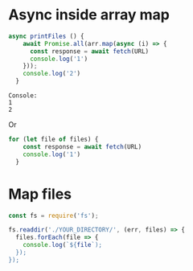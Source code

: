 # Async inside array map

```js  
async printFiles () {
    await Promise.all(arr.map(async (i) => {
      const response = await fetch(URL)
      console.log('1')    
    }));
    console.log('2')
  }
```
```
Console: 
1
2
```
Or 
```js
for (let file of files) {
    const response = await fetch(URL)
    console.log('1') 
  }
```

# Map files
```js
const fs = require('fs');

fs.readdir('./YOUR_DIRECTORY/', (err, files) => {
  files.forEach(file => {
    console.log(`${file`);
  });
});
```
